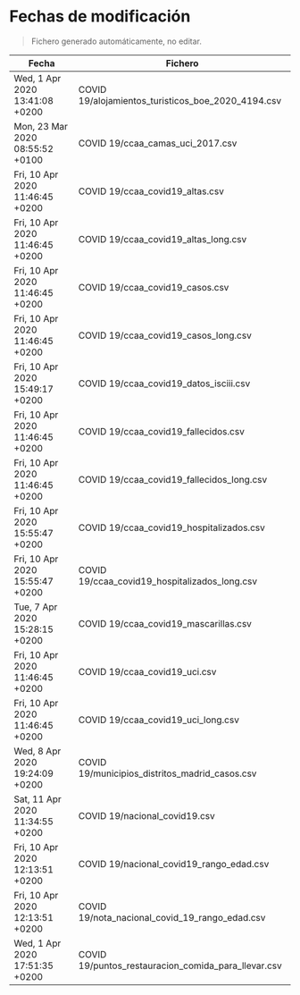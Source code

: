 # Fechas de modificación

> Fichero generado automáticamente, no editar.

| Fecha                           | Fichero                  |
|---------------------------------|--------------------------|
| Wed, 1 Apr 2020 13:41:08 +0200  | COVID 19/alojamientos_turisticos_boe_2020_4194.csv |
| Mon, 23 Mar 2020 08:55:52 +0100  | COVID 19/ccaa_camas_uci_2017.csv |
| Fri, 10 Apr 2020 11:46:45 +0200  | COVID 19/ccaa_covid19_altas.csv |
| Fri, 10 Apr 2020 11:46:45 +0200  | COVID 19/ccaa_covid19_altas_long.csv |
| Fri, 10 Apr 2020 11:46:45 +0200  | COVID 19/ccaa_covid19_casos.csv |
| Fri, 10 Apr 2020 11:46:45 +0200  | COVID 19/ccaa_covid19_casos_long.csv |
| Fri, 10 Apr 2020 15:49:17 +0200  | COVID 19/ccaa_covid19_datos_isciii.csv |
| Fri, 10 Apr 2020 11:46:45 +0200  | COVID 19/ccaa_covid19_fallecidos.csv |
| Fri, 10 Apr 2020 11:46:45 +0200  | COVID 19/ccaa_covid19_fallecidos_long.csv |
| Fri, 10 Apr 2020 15:55:47 +0200  | COVID 19/ccaa_covid19_hospitalizados.csv |
| Fri, 10 Apr 2020 15:55:47 +0200  | COVID 19/ccaa_covid19_hospitalizados_long.csv |
| Tue, 7 Apr 2020 15:28:15 +0200  | COVID 19/ccaa_covid19_mascarillas.csv |
| Fri, 10 Apr 2020 11:46:45 +0200  | COVID 19/ccaa_covid19_uci.csv |
| Fri, 10 Apr 2020 11:46:45 +0200  | COVID 19/ccaa_covid19_uci_long.csv |
| Wed, 8 Apr 2020 19:24:09 +0200  | COVID 19/municipios_distritos_madrid_casos.csv |
| Sat, 11 Apr 2020 11:34:55 +0200  | COVID 19/nacional_covid19.csv |
| Fri, 10 Apr 2020 12:13:51 +0200  | COVID 19/nacional_covid19_rango_edad.csv |
| Fri, 10 Apr 2020 12:13:51 +0200  | COVID 19/nota_nacional_covid_19_rango_edad.csv |
| Wed, 1 Apr 2020 17:51:35 +0200  | COVID 19/puntos_restauracion_comida_para_llevar.csv |
